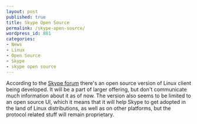 ```yaml
---
layout: post
published: true
title: Skype Open Source
permalink: /skype-open-source/
wordpress_id: 881
categories:
- News
- Linux
- Open Source
- Skype
- skype open source
---
```



According to the <a href="http://blogs.skype.com/2009/11/02/skype-open-source-2/">Skype forum</a> there's an open source version of Linux client being developed. It will be a part of larger offering, but don't communicate much information about it as of now. The version also seems to be limited to an open source UI, which it means that it will help Skype to get adopted in the land of Linux distributions, as well as on other platforms, but the protocol related stuff will remain proprietary.
